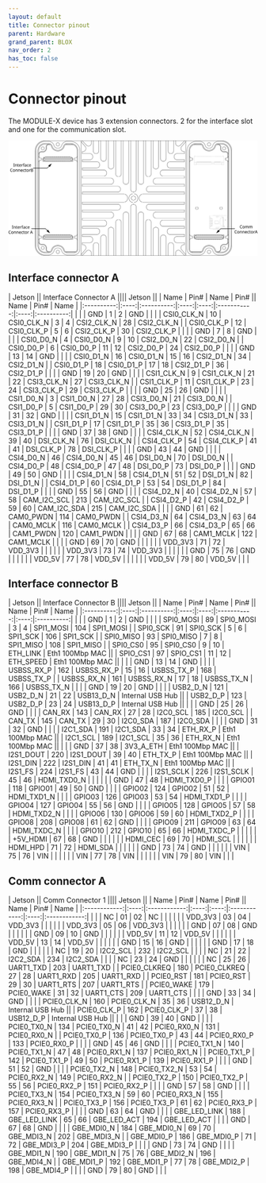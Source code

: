 ```yaml
---
layout: default
title: Connector pinout
parent: Hardware
grand_parent: BLOX
nav_order: 2
has_toc: false
---
```


# Connector pinout

The MODULE-X device has 3 extension connectors. 2 for the interface slot and one for the communication slot.

![](/assets/images/pages/module-x/ConnectorPinout.svg)

## Interface connector A

| Jetson    || Interface Connector A                      |||| Jetson           ||
| Name       | Pin# | Name       | Pin#       || Name        | Pin# | Name       |
|:----------:|:----:|:----------:|:----:|:----:|:-----------:|:----:|:----------:|
|            |      | GND        | 1    | 2    | GND         |      |            |
| CSI0_CLK_N | 10   | CSI0_CLK_N | 3    | 4    | CSI2_CLK_N  | 28   | CSI2_CLK_N |
| CSI0_CLK_P | 12   | CSI0_CLK_P | 5    | 6    | CSI2_CLK_P  | 30   | CSI2_CLK_P |
|            |      | GND        | 7    | 8    | GND         |      |            |
| CSI0_D0_N  | 4    | CSI0_D0_N  | 9    | 10   | CSI2_D0_N   | 22   | CSI2_D0_N  |
| CSI0_D0_P  | 6    | CSI0_D0_P  | 11   | 12   | CSI2_D0_P   | 24   | CSI2_D0_P  |
|            |      | GND        | 13   | 14   | GND         |      |            |
| CSI0_D1_N  | 16   | CSI0_D1_N  | 15   | 16   | CSI2_D1_N   | 34   | CSI2_D1_N  |
| CSI0_D1_P  | 18   | CSI0_D1_P  | 17   | 18   | CSI2_D1_P   | 36   | CSI2_D1_P  |
|            |      | GND        | 19   | 20   | GND         |      |            |
| CSI1_CLK_N | 9    | CSI1_CLK_N | 21   | 22   | CSI3_CLK_N  | 27   | CSI3_CLK_N |
| CSI1_CLK_P | 11   | CSI1_CLK_P | 23   | 24   | CSI3_CLK_P  | 29   | CSI3_CLK_P |
|            |      | GND        | 25   | 26   | GND         |      |            |
| CSI1_D0_N  | 3    | CSI1_D0_N  | 27   | 28   | CSI3_D0_N   | 21   | CSI3_D0_N  |
| CSI1_D0_P  | 5    | CSI1_D0_P  | 29   | 30   | CSI3_D0_P   | 23   | CSI3_D0_P  |
|            |      | GND        | 31   | 32   | GND         |      |            |
| CSI1_D1_N  | 15   | CSI1_D1_N  | 33   | 34   | CSI3_D1_N   | 33   | CSI3_D1_N  |
| CSI1_D1_P  | 17   | CSI1_D1_P  | 35   | 36   | CSI3_D1_P   | 35   | CSI3_D1_P  |
|            |      | GND        | 37   | 38   | GND         |      |            |
| CSI4_CLK_N | 52   | CSI4_CLK_N | 39   | 40   | DSI_CLK_N   | 76   | DSI_CLK_N  |
| CSI4_CLK_P | 54   | CSI4_CLK_P | 41   | 41   | DSI_CLK_P   | 78   | DSI_CLK_P  |
|            |      | GND        | 43   | 44   | GND         |      |            |
| CSI4_D0_N  | 46   | CSI4_D0_N  | 45   | 46   | DSI_D0_N    | 70   | DSI_D0_N   |
| CSI4_D0_P  | 48   | CSI4_D0_P  | 47   | 48   | DSI_D0_P    | 73   | DSI_D0_P   |
|            |      | GND        | 49   | 50   | GND         |      |            |
| CSI4_D1_N  | 58   | CSI4_D1_N  | 51   | 52   | DSI_D1_N    | 82   | DSI_D1_N   |
| CSI4_D1_P  | 60   | CSI4_D1_P  | 53   | 54   | DSI_D1_P    | 84   | DSI_D1_P   |
|            |      | GND        | 55   | 56   | GND         |      |            |
| CSI4_D2_N  | 40   | CSI4_D2_N  | 57   | 58   | CAM_I2C_SCL | 213 | CAM_I2C_SCL |
| CSI4_D2_P  | 42   | CSI4_D2_P  | 59   | 60   | CAM_I2C_SDA | 215 | CAM_I2C_SDA |
|            |      | GND        | 61   | 62   | CAM0_PWDN   | 114  | CAM0_PWDN  |
| CSI4_D3_N  | 64   | CSI4_D3_N  | 63   | 64   | CAM0_MCLK   | 116  | CAM0_MCLK  |
| CSI4_D3_P  | 66   | CSI4_D3_P  | 65   | 66   | CAM1_PWDN   | 120  | CAM1_PWDN  |
|            |      | GND        | 67   | 68   | CAM1_MCLK   | 122  | CAM1_MCLK  |
|            |      | GND        | 69   | 70   | GND         |      |            |
|            |      | VDD_3V3    | 71   | 72   | VDD_3V3     |      |            |
|            |      | VDD_3V3    | 73   | 74   | VDD_3V3     |      |            |
|            |      | GND        | 75   | 76   | GND         |      |            |
|            |      | VDD_5V     | 77   | 78   | VDD_5V      |      |            |
|            |      | VDD_5V     | 79   | 80   | VDD_5V      |      |            |

## Interface connector B

| Jetson    || Interface Connector B                      |||| Jetson           ||
| Name       | Pin# | Name       | Pin#       || Name        | Pin# | Name       |
|:----------:|:----:|:----------:|:----:|:----:|:-----------:|:----:|:----------:|
|            |      | GND        | 1    | 2    | GND         |      |            |
| SPI0_MOSI  | 89   | SPI0_MOSI  | 3    | 4    | SPI1_MOSI   | 104  | SPI1_MOSI  |
| SPI0_SCK   | 91   | SPI0_SCK   | 5    | 6    | SPI1_SCK    | 106  | SPI1_SCK   |
| SPI0_MISO  | 93   | SPI0_MISO  | 7    | 8    | SPI1_MISO   | 108  | SPI1_MISO  |
| SPI0_CS0   | 95   | SPI0_CS0   | 9    | 10   | ETH_LINK    | Eth1 100Mbp MAC  ||
| SPIO_CS1   | 97   | SPIO_CS1   | 11   | 12   | ETH_SPEED   | Eth1 100Mbp MAC  ||
|            |      | GND        | 13   | 14   | GND         |      |            |
| USBSS_RX_P | 162  | USBSS_RX_P | 15   | 16   | USBSS_TX_P  | 168  | USBSS_TX_P |
| USBSS_RX_N | 161  | USBSS_RX_N | 17   | 18   | USBSS_TX_N  | 166  | USBSS_TX_N |
|            |      | GND        | 19   | 20   | GND         |      |            |
| USB2_D_N   | 121  | USB2_D_N   | 21   | 22   | USB13_D_N   | Internal USB Hub ||
| USB2_D_P   | 123  | USB2_D_P   | 23   | 24   | USB13_D_P   | Internal USB Hub ||
|            |      | GND        | 25   | 26   | GND         |      |            |
| CAN_RX     | 143  | CAN_RX     | 27   | 28   | I2C0_SCL    | 185  | I2C0_SCL   |
| CAN_TX     | 145  | CAN_TX     | 29   | 30   | I2C0_SDA    | 187  | I2C0_SDA   |
|            |      | GND        | 31   | 32   | GND         |      |            |
| I2C1_SDA   | 191  | I2C1_SDA   | 33   | 34   | ETH_RX_P    | Eth1 100Mbp MAC  ||
| I2C1_SCL   | 189  | I2C1_SCL   | 35   | 36   | ETH_RX_N    | Eth1 100Mbp MAC  ||
|            |      | GND        | 37   | 38   | 3V3_A_ETH   | Eth1 100Mbp MAC  ||
| I2S1_DOUT  | 220  | I2S1_DOUT  | 39   | 40   | ETH_TX_P    | Eth1 100Mbp MAC  ||
| I2S1_DIN   | 222  | I2S1_DIN   | 41   | 41   | ETH_TX_N    | Eth1 100Mbp MAC  ||
| I2S1_FS    | 224  | I2S1_FS    | 43   | 44   | GND         |      |            |
| I2S1_SCLK  | 226  | I2S1_SCLK  | 45   | 46   | HDMI_TXD0_N |      |            |
|            |      | GND        | 47   | 48   | HDMI_TXD0_P |      |            |
| GPIO01     | 118  | GPIO01     | 49   | 50   | GND         |      |            |
| GPIO02     | 124  | GPIO02     | 51   | 52   | HDMI_TXD1_N |      |            |
| GPIO03     | 126  | GPIO03     | 53   | 54   | HDMI_TXD1_P |      |            |
| GPIO04     | 127  | GPIO04     | 55   | 56   | GND         |      |            |
| GPIO05     | 128  | GPIO05     | 57   | 58   | HDMI_TXD2_N |      |            |
| GPIO06     | 130  | GPIO06     | 59   | 60   | HDMI_TXD2_P |      |            |
| GPIO08     | 208  | GPIO08     | 61   | 62   | GND         |      |            |
| GPIO09     | 211  | GPIO09     | 63   | 64   | HDMI_TXDC_N |      |            |
| GPIO10     | 212  | GPIO10     | 65   | 66   | HDMI_TXDC_P |      |            |
|            |      | +5V_HDMI   | 67   | 68   | GND         |      |            |
|            |      | HDMI_CEC   | 69   | 70   | HDMI_SCL    |      |            |
|            |      | HDMI_HPD   | 71   | 72   | HDMI_SDA    |      |            |
|            |      | GND        | 73   | 74   | GND         |      |            |
|            |      | VIN        | 75   | 76   | VIN         |      |            |
|            |      | VIN        | 77   | 78   | VIN         |      |            |
|            |      | VIN        | 79   | 80   | VIN         |      |            |

## Comm connector A

| Jetson      || Comm Connector 1                              |||| Jetson             ||
| Name         | Pin# | Name         | Pin#       || Name         | Pin# | Name         |
|:------------:|:----:|:------------:|:----:|:----:|:------------:|:----:|:------------:|
|              |      | NC           | 01   | 02   | NC           |      |              |
|              |      | VDD_3V3      | 03   | 04   | VDD_3V3      |      |              |
|              |      | VDD_3V3      | 05   | 06   | VDD_3V3      |      |              |
|              |      | GND          | 07   | 08   | GND          |      |              |
|              |      | GND          | 09   | 10   | GND          |      |              |
|              |      | VDD_5V       | 11   | 12   | VDD_5V       |      |              |
|              |      | VDD_5V       | 13   | 14   | VDD_5V       |      |              |
|              |      | GND          | 15   | 16   | GND          |      |              |
|              |      | GND          | 17   | 18   | GND          |      |              |
|              |      | NC           | 19   | 20   | I2C2_SCL     | 232  | I2C2_SCL     |
|              |      | NC           | 21   | 22   | I2C2_SDA     | 234  | I2C2_SDA      |
|              |      | NC           | 23   | 24   | GND          |      |              |
|              |      | NC           | 25   | 26   | UART1_TXD    | 203  | UART1_TXD    |
| PCIE0_CLKREQ | 180  | PCIE0_CLKREQ | 27   | 28   | UART1_RXD    | 205  | UART1_RXD    |
| PCIE0_RST    | 181  | PCIE0_RST    | 29   | 30   | UART1_RTS    | 207  | UART1_RTS    |
| PCIE0_WAKE   | 179  | PCIE0_WAKE   | 31   | 32   | UART1_CTS    | 209  | UART1_CTS    |
|              |      | GND          | 33   | 34   | GND          |      |              |
| PCIE0_CLK_N  | 160  | PCIE0_CLK_N  | 35   | 36   | USB12_D_N    | Internal USB Hub   ||
| PCIE0_CLK_P  | 162  | PCIE0_CLK_P  | 37   | 38   | USB12_D_P    | Internal USB Hub   ||
|              |      | GND          | 39   | 40   | GND          |      |              |
| PCIE0_TX0_N  | 134  | PCIE0_TX0_N  | 41   | 42   | PCIE0_RX0_N  | 131  | PCIE0_RX0_N  |
| PCIE0_TX0_P  | 136  | PCIE0_TX0_P  | 43   | 44   | PCIE0_RX0_P  | 133  | PCIE0_RX0_P  |
|              |      | GND          | 45   | 46   | GND          |      |              |
| PCIE0_TX1_N  | 140  | PCIE0_TX1_N  | 47   | 48   | PCIE0_RX1_N  | 137  | PCIE0_RX1_N  |
| PCIE0_TX1_P  | 142  | PCIE0_TX1_P  | 49   | 50   | PCIE0_RX1_P  | 139  | PCIE0_RX1_P  |
|              |      | GND          | 51   | 52   | GND          |      |              |
| PCIE0_TX2_N  | 148  | PCIE0_TX2_N  | 53   | 54   | PCIE0_RX2_N  | 149  | PCIE0_RX2_N  |
| PCIE0_TX2_P  | 150  | PCIE0_TX2_P  | 55   | 56   | PCIE0_RX2_P  | 151  | PCIE0_RX2_P  |
|              |      | GND          | 57   | 58   | GND          |      |              |
| PCIE0_TX3_N  | 154  | PCIE0_TX3_N  | 59   | 60   | PCIE0_RX3_N  | 155  | PCIE0_RX3_N  |
| PCIE0_TX3_P  | 156  | PCIE0_TX3_P  | 61   | 62   | PCIE0_RX3_P  | 157  | PCIE0_RX3_P  |
|              |      | GND          | 63   | 64   | GND          |      |              |
| GBE_LED_LINK | 188  | GBE_LED_LINK | 65   | 66   | GBE_LED_ACT  | 194  | GBE_LED_ACT  |
|              |      | GND          | 67   | 68   | GND          |      |              |
| GBE_MDI0_N   | 184  | GBE_MDI0_N   | 69   | 70   | GBE_MDI3_N   | 202  | GBE_MDI3_N   |
| GBE_MDI0_P   | 186  | GBE_MDI0_P   | 71   | 72   | GBE_MDI3_P   | 204  | GBE_MDI3_P   |
|              |      | GND          | 73   | 74   | GND          |      |              |
| GBE_MDI1_N   | 190  | GBE_MDI1_N   | 75   | 76   | GBE_MDI2_N   | 196  | GBE_MDI4_N   |
| GBE_MDI1_P   | 192  | GBE_MDI1_P   | 77   | 78   | GBE_MDI2_P   | 198  | GBE_MDI4_P   |
|              |      | GND          | 79   | 80   | GND          |      |              |



